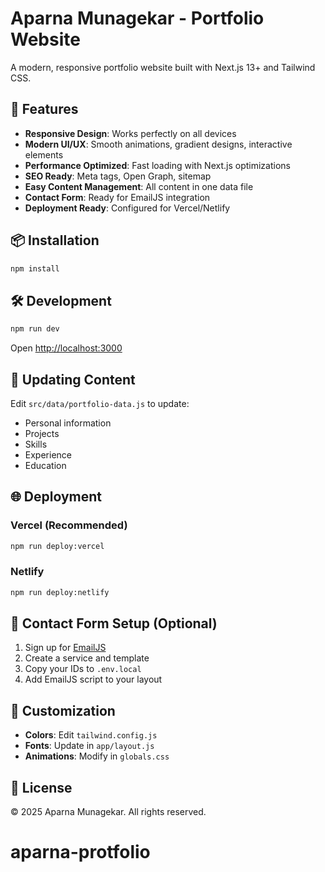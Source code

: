 # Aparna Munagekar - Portfolio Website

A modern, responsive portfolio website built with Next.js 13+ and Tailwind CSS.

## 🚀 Features

- **Responsive Design**: Works perfectly on all devices
- **Modern UI/UX**: Smooth animations, gradient designs, interactive elements
- **Performance Optimized**: Fast loading with Next.js optimizations
- **SEO Ready**: Meta tags, Open Graph, sitemap
- **Easy Content Management**: All content in one data file
- **Contact Form**: Ready for EmailJS integration
- **Deployment Ready**: Configured for Vercel/Netlify

## 📦 Installation

```bash
npm install
```

## 🛠 Development

```bash
npm run dev
```

Open [http://localhost:3000](http://localhost:3000)

## 📝 Updating Content

Edit `src/data/portfolio-data.js` to update:
- Personal information
- Projects
- Skills
- Experience
- Education

## 🌐 Deployment

### Vercel (Recommended)
```bash
npm run deploy:vercel
```

### Netlify
```bash
npm run deploy:netlify
```

## 📧 Contact Form Setup (Optional)

1. Sign up for [EmailJS](https://www.emailjs.com/)
2. Create a service and template
3. Copy your IDs to `.env.local`
4. Add EmailJS script to your layout

## 🎨 Customization

- **Colors**: Edit `tailwind.config.js`
- **Fonts**: Update in `app/layout.js`
- **Animations**: Modify in `globals.css`

## 📄 License

© 2025 Aparna Munagekar. All rights reserved.
# aparna-protfolio
